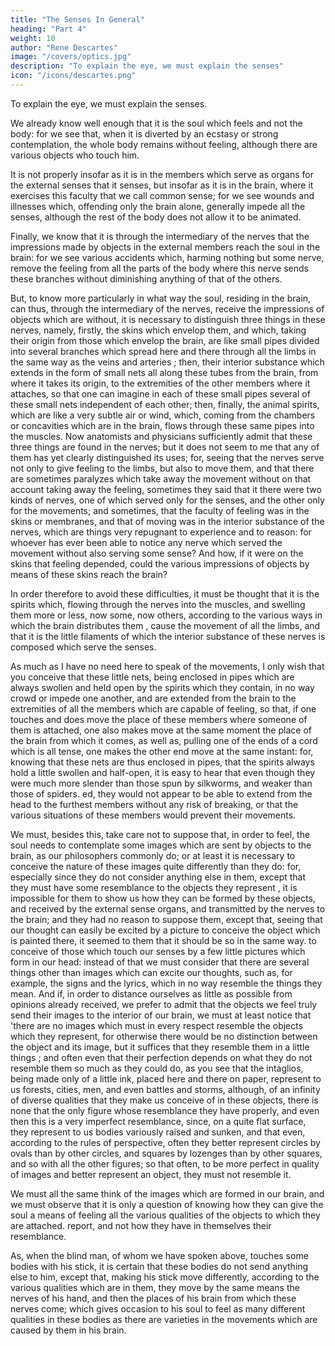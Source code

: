 ```yaml
---
title: "The Senses In General"
heading: "Part 4"
weight: 10
author: "Rene Descartes"
image: "/covers/optics.jpg"
description: "To explain the eye, we must explain the senses"
icon: "/icons/descartes.png"
---
```



To explain the eye, we must explain the senses. 

We already know well enough that it is the soul which feels and not the body: for we see that, when it is diverted by an ecstasy or strong contemplation, the whole body remains without feeling, although there are various objects who touch him.

It is not properly insofar as it is in the members which serve as organs for the external senses that it senses, but insofar as it is in the brain, where it exercises this faculty that we call common sense; for we see wounds and illnesses which, offending only the brain alone, generally impede all the senses, although the rest of the body does not allow it to be animated. 

Finally, we know that it is through the intermediary of the nerves that the impressions made by objects in the external members reach the soul in the brain: for we see various accidents which, harming nothing but some nerve, remove the feeling from all the parts of the body where this nerve sends these branches without diminishing anything of that of the others. 

But, to know more particularly in what way the soul, residing in the brain, can thus, through the intermediary of the nerves, receive the impressions of objects which are without, it is necessary to distinguish three things in these nerves, namely, firstly, the skins which envelop them, and which, taking their origin from those which envelop the brain, are like small pipes divided into several branches which spread here and there through all the limbs in the same way as the veins and arteries ; then, their interior substance which extends in the form of small nets all along these tubes from the brain, from where it takes its origin, to the extremities of the other members where it attaches, so that one can imagine in each of these small pipes several of these small nets independent of each other; then, finally, the animal spirits, which are like a very subtle air or wind, which, coming from the chambers or concavities which are in the brain, flows through these same pipes into the muscles. Now anatomists and physicians sufficiently admit that these three things are found in the nerves; but it does not seem to me that any of them has yet clearly distinguished its uses; for, seeing that the nerves serve not only to give feeling to the limbs, but also to move them, and that there are sometimes paralyzes which take away the movement without on that account taking away the feeling, sometimes they said that it there were two kinds of nerves, one of which served only for the senses, and the other only for the movements; and sometimes, that the faculty of feeling was in the skins or membranes, and that of moving was in the interior substance of the nerves, which are things very repugnant to experience and to reason: for whoever has ever been able to notice any nerve which served the movement without also serving some sense? And how, if it were on the skins that feeling depended, could the various impressions of objects by means of these skins reach the brain?

In order therefore to avoid these difficulties, it must be thought that it is the spirits which, flowing through the nerves into the muscles, and swelling them more or less, now some, now others, according to the various ways in which the brain distributes them , cause the movement of all the limbs, and that it is the little filaments of which the interior substance of these nerves is composed which serve the senses. 

As much as I have no need here to speak of the movements, I only wish that you conceive that these little nets, being enclosed in pipes which are always swollen and held open by the spirits which they contain, in no way crowd or impede one another, and are extended from the brain to the extremities of all the members which are capable of feeling, so that, if one touches and does move the place of these members where someone of them is attached, one also makes move at the same moment the place of the brain from which it comes, as well as, pulling one of the ends of a cord which is all tense, one makes the other end move at the same instant: for, knowing that these nets are thus enclosed in pipes, that the spirits always hold a little swollen and half-open, it is easy to hear that even though they were much more slender than those spun by silkworms, and weaker than those of spiders. ed, they would not appear to be able to extend from the head to the furthest members without any risk of breaking, or that the various situations of these members would prevent their movements.

We must, besides this, take care not to suppose that, in order to feel, the soul needs to contemplate some images which are sent by objects to the brain, as our philosophers commonly do; or at least it is necessary to conceive the nature of these images quite differently than they do: for, especially since they do not consider anything else in them, except that they must have some resemblance to the objects they represent , it is impossible for them to show us how they can be formed by these objects, and received by the external sense organs, and transmitted by the nerves to the brain; and they had no reason to suppose them, except that, seeing that our thought can easily be excited by a picture to conceive the object which is painted there, it seemed to them that it should be so in the same way. to conceive of those which touch our senses by a few little pictures which form in our head: instead of that we must consider that there are several things other than images which can excite our thoughts, such as, for example, the signs and the lyrics, which in no way resemble the things they mean. And if, in order to distance ourselves as little as possible from opinions already received, we prefer to admit that the objects we feel truly send their images to the interior of our brain, we must at least notice that 'there are no images which must in every respect resemble the objects which they represent, for otherwise there would be no distinction between the object and its image, but it suffices that they resemble them in a little things ; and often even that their perfection depends on what they do not resemble them so much as they could do, as you see that the intaglios, being made only of a little ink, placed here and there on paper, represent to us forests, cities, men, and even battles and storms, although, of an infinity of diverse qualities that they make us conceive of in these objects, there is none that the only figure whose resemblance they have properly, and even then this is a very imperfect resemblance, since, on a quite flat surface, they represent to us bodies variously raised and sunken, and that even, according to the rules of perspective, often they better represent circles by ovals than by other circles, and squares by lozenges than by other squares, and so with all the other figures; so that often, to be more perfect in quality of images and better represent an object, they must not resemble it. 

We must all the same think of the images which are formed in our brain, and we must observe that it is only a question of knowing how they can give the soul a means of feeling all the various qualities of the objects to which they are attached. report, and not how they have in themselves their resemblance.

As, when the blind man, of whom we have spoken above, touches some bodies with his stick, it is certain that these bodies do not send anything else to him, except that, making his stick move differently, according to the various qualities which are in them, they move by the same means the nerves of his hand, and then the places of his brain from which these nerves come; which gives occasion to his soul to feel as many different qualities in these bodies as there are varieties in the movements which are caused by them in his brain.